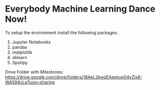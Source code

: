# Everybody Machine Learning Dance Now!

To setup the environment install the following packages.

<ol>
  <li> Jupyter Notebooks </li>
  <li> pandas </li>
  <li> matplotlib </li>
  <li> sklearn </li>
  <li> Spotipy </li>
</ol>

Drive Folder with Milestones: https://drive.google.com/drive/folders/18AeL2kwzEAeetusj04yZjx8-WA594cLq?usp=sharing
